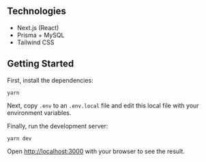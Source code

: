 ## Technologies

- Next.js (React)
- Prisma + MySQL
- Tailwind CSS

## Getting Started

First, install the dependencies:

```
yarn
```

Next, copy `.env` to an `.env.local` file and edit this local file
with your environment variables.

Finally, run the development server:

```
yarn dev
```

Open [http://localhost:3000](http://localhost:3000) with your browser to see the result.
